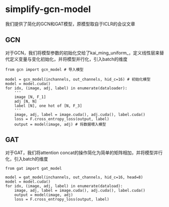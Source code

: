 # simplify-gcn-model
我们提供了简化的GCN和GAT模型，原模型取自于ICLR的会议文章

## GCN
对于GCN，我们将模型参数的初始化交给了kai_ming_uniform_，定义线性层来替代定义变量与变化初始化，并将模型并行化，引入batch的维度
```
from gcn import gcn_model # 导入模型

model = gcn_model(inchannels, out_channels, hid_c=16) # 初始化模型
model = model.cuda()
for idx, (image, adj, label) in enumerate(dataloader):
    '''
    image [N, F_1]
    adj [N, N]
    label [N], one hot of [N, F_3]
    '''
    image, adj, label = image.cuda(), adj.cuda(), label.cuda()
    loss = F.cross_entropy_loss(output, label)
    output = model(image, adj) # 将数据喂入模型
```
## GAT
对于GAT，我们将attention concat的操作简化为简单的矩阵相加，并将模型并行化，引入batch的维度
```
from gat import gat_model

model = gat_model(inchannels, out_channels, hid_c=16, head=8)
model = model.cuda()
for idx, (image, adj, label) in enumerate(dataload):
    image, adj, label = image.cuda(), adj.cuda(), label.cuda()
    output = model(image, adj)
    loss = F.cross_entropy_loss(output, label)
```


